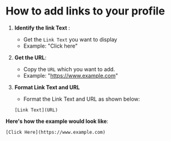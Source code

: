 # How to add links to your profile
1. **Identify the link Text** :  
    -  Get the `Link Text` you want to display
    -    Example: "Click here"

2. **Get the URL**: 
    -   Copy the `URL` which you want to add.
    -   Example: "https://www.example.com"

3. **Format Link Text and URL**
    -  Format the Link Text and URL as shown below:
    ```
    [Link Text](URL)
    ```

**Here's how the example would look like**:

    [Click Here](https://www.example.com)
    